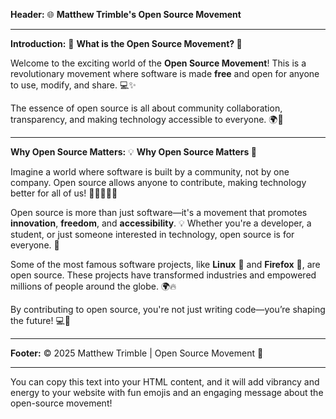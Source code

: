 

**Header:**
🌐 **Matthew Trimble's Open Source Movement**

---

**Introduction:**
🚀 **What is the Open Source Movement? 🌱**

Welcome to the exciting world of the **Open Source Movement**! This is a revolutionary movement where software is made **free** and open for anyone to use, modify, and share. 💻✨

The essence of open source is all about community collaboration, transparency, and making technology accessible to everyone. 🌍🙌

---

**Why Open Source Matters:**
💡 **Why Open Source Matters 🚀**

Imagine a world where software is built by a community, not by one company. Open source allows anyone to contribute, making technology better for all of us! 🔧👩‍💻👨‍💻

Open source is more than just software—it's a movement that promotes **innovation**, **freedom**, and **accessibility**. 💡 Whether you're a developer, a student, or just someone interested in technology, open source is for everyone. 🌟

Some of the most famous software projects, like **Linux** 🐧 and **Firefox** 🦊, are open source. These projects have transformed industries and empowered millions of people around the globe. 🌍🔥

By contributing to open source, you're not just writing code—you’re shaping the future! 💻🌟

---

**Footer:**
&copy; 2025 Matthew Trimble | Open Source Movement 🌱

---

You can copy this text into your HTML content, and it will add vibrancy and energy to your website with fun emojis and an engaging message about the open-source movement!
